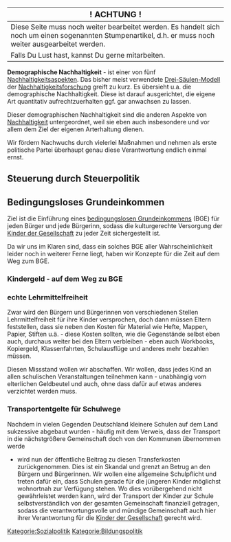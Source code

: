 | <big>! ACHTUNG !</big>                                                                                                                                   |
|----------------------------------------------------------------------------------------------------------------------------------------------------------|
| Diese Seite muss noch weiter bearbeitet werden. Es handelt sich noch um einen sogenannten Stumpenartikel, d.h. er muss noch weiter ausgearbeitet werden. |
| Falls Du Lust hast, kannst Du gerne mitarbeiten.                                                                                                         |

**Demographische Nachhaltigkeit** - ist einer von fünf
[Nachhaltigkeitsaspekten](/wiki/Nachhaltigkeit "wikilink"). Das bisher meist
verwendete
[Drei-Säulen-Modell](https://de.wikipedia.org/wiki/Drei-S%C3%A4ulen-Modell_%28Nachhaltigkeit%29)
der
[Nachhaltigkeitsforschung](https://de.wikipedia.org/wiki/Nachhaltigkeitswissenschaft)
greift zu kurz. Es übersieht u.a. die demographische Nachhaltigkeit.
Diese ist darauf ausgerichtet, die eigene Art quantitativ
aufrechtzuerhalten ggf. gar anwachsen zu lassen.

Dieser demographischen Nachhaltigkeit sind die anderen Aspekte von
[Nachhaltigkeit](/wiki/Nachhaltigkeit "wikilink") untergeordnet, weil sie eben
auch insbesondere und vor allem dem Ziel der eigenen Arterhaltung
dienen.

Wir fördern Nachwuchs durch vielerlei Maßnahmen und nehmen als erste
politische Partei überhaupt genau diese Verantwortung endlich einmal
ernst.

Steuerung durch Steuerpolitik
-----------------------------

Bedingungsloses Grundeinkommen
------------------------------

Ziel ist die Einführung eines [bedingungslosen
Grundeinkommens](/wiki/Bedingungsloses_Grundeinkommen "wikilink") (BGE) für
jeden Bürger und jede Bürgerinn, sodass die kulturgerechte Versorgung
der [Kinder der Gesellschaft](/wiki/Kinder_der_Gesellschaft "wikilink") zu
jeder Zeit sichergestellt ist.

Da wir uns im Klaren sind, dass ein solches BGE aller Wahrscheinlichkeit
leider noch in weiterer Ferne liegt, haben wir Konzepte für die Zeit auf
dem Weg zum BGE.

### Kindergeld - auf dem Weg zu BGE

### echte Lehrmittelfreiheit

Zwar wird den Bürgern und Bürgerinnen von verschiedenen Stellen
Lehrmittelfreiheit für ihre Kinder versprochen, doch dann müssen Eltern
feststellen, dass sie neben den Kosten für Material wie Hefte, Mappen,
Papier, Stiften u.ä. - diese Kosten sollten, wie die Gegenstände selbst
eben auch, durchaus weiter bei den Eltern verbleiben - eben auch
Workbooks, Kopiergeld, Klassenfahrten, Schulausflüge und anderes mehr
bezahlen müssen.

Diesen Missstand wollen wir abschaffen. Wir wollen, dass jedes Kind an
allen schulischen Veranstaltungen teilnehmen kann - unabhängig vom
elterlichen Geldbeutel und auch, ohne dass dafür auf etwas anderes
verzichtet werden muss.

### Transportentgelte für Schulwege

Nachdem in vielen Gegenden Deutschland kleinere Schulen auf dem Land
sukzessive abgebaut wurden - häufig mit dem Verweis, dass der Transport
in die nächstgrößere Gemeinschaft doch von den Kommunen übernommen werde
- wird nun der öffentliche Beitrag zu diesen Transferkosten
zurückgenommen. Dies ist ein Skandal und grenzt an Betrug an den Bürgern
und Bürgerinnen. Wir wollen eine allgemeine Schulpflicht und treten
dafür ein, dass Schulen gerade für die jüngeren Kinder möglichst
wohnortnah zur Verfügung stehen. Wo dies vorübergehend nicht
gewährleistet werden kann, wird der Transport der Kinder zur Schule
selbstverständlich von der gesamten Gemeinschaft finanziell getragen,
sodass die verantwortungsvolle und mündige Gemeinschaft auch hier ihrer
Verantwortung für die [Kinder der
Gesellschaft](/wiki/Kinder_der_Gesellschaft "wikilink") gerecht wird.

[Kategorie:Sozialpolitik](/wiki/Kategorie:Sozialpolitik "wikilink")
[Kategorie:Bildungspolitik](/wiki/Kategorie:Bildungspolitik "wikilink")
